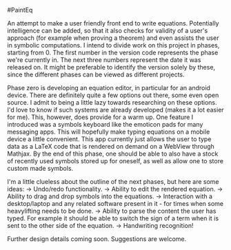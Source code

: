 #PaintEq

An attempt to make a user friendly front end to write equations. Potentially intelligence can be added, so that it also checks for validity of a user's approach (for example when proving a theorem) and even assists the user in symbolic computations. I intend to divide work on this project in phases, starting from 0. The first number in the version code represents the phase we're currently in. The next three numbers represent the date it was released on. It might be preferable to identify the version solely by these, since the different phases can be viewed as different projects.

Phase zero is developing an equation editor, in particular for an android device. There are definitely quite a few options out there, some even open source. I admit to being a little lazy towards researching on these options. I'd love to know if such systems are already developed (makes it a lot easier for me). This, however, does provide for a warm up. One feature I introduced was a symbols keyboard like the emoticon pads for many messaging apps. This will hopefully make typing equations on a mobile device a little convenient. This app currently just allows the user to type data as a LaTeX code that is rendered on demand on a WebView through Mathjax. By the end of this phase, one should be able to also have a stock of recently used symbols stored up for oneself, as well as allow one to store custom made symbols.

I'm a little clueless about the outline of the next phases, but here are some ideas:
->  Undo/redo functionality.
->  Ability to edit the rendered equation.
->  Ability to drag and drop symbols into the equations.
->  Interaction with a desktop/laptop and any related software present in it - for times when some heavylifting needs to be done.
->  Ability to parse the content the user has typed. For example it should be able to switch the sign of a term when it is sent to the other side of the equation.
->  Handwriting recognition!

Further design details coming soon. Suggestions are welcome.
